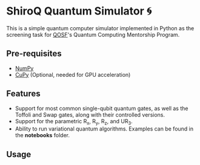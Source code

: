 # ShiroQ Quantum Simulator :cyclone:
This is a simple quantum computer simulator implemented in Python as the screening task for [QOSF](https://qosf.org/)'s Quantum Computing Mentorship Program.

## Pre-requisites
- [NumPy](https://numpy.org/)
- [CuPy](https://cupy.dev/) (Optional, needed for GPU acceleration)

## Features
- Support for most common single-qubit quantum gates, as well as the Toffoli and Swap gates, along with their controlled versions.
- Support for the parametric R<sub>x</sub>, R<sub>y</sub>, R<sub>z</sub>, and UR<sub>3</sub>.
- Ability to run variational quantum algorithms.
Examples can be found in the __notebooks__ folder.

## Usage